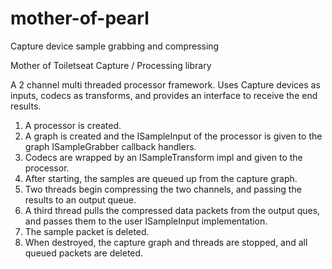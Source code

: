 # mother-of-pearl
Capture device sample grabbing and compressing

Mother of Toiletseat
Capture / Processing library

A 2 channel multi threaded processor framework.
Uses Capture devices as inputs, codecs as transforms, and provides an interface to receive the end results.

1) A processor is created. 
2) A graph is created and the ISampleInput of the processor is given to the graph ISampleGrabber callback handlers.
3) Codecs are wrapped by an ISampleTransform impl and given to the processor.
4) After starting, the samples are queued up from the capture graph.
5) Two threads begin compressing the two channels, and passing the results to an output queue.
6) A third thread pulls the compressed data packets from the output ques, and passes them to the user ISampleInput implementation. 
7) The sample packet is deleted.
8) When destroyed, the capture graph and threads are stopped, and all queued packets are deleted.
